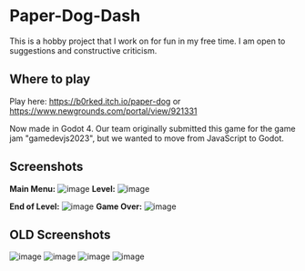 # Paper-Dog-Dash
This is a hobby project that I work on for fun in my free time. I am open to suggestions and constructive criticism.

## Where to play
Play here: https://b0rked.itch.io/paper-dog or https://www.newgrounds.com/portal/view/921331

Now made in Godot 4. Our team originally submitted this game for the game jam "gamedevjs2023", but we wanted to move from JavaScript to Godot.

## Screenshots
**Main Menu:**
![image](https://github.com/user-attachments/assets/8ddd3a20-4634-4656-9376-7902a4c2a9d8)
**Level:**
![image](https://github.com/user-attachments/assets/d7156ab5-78e5-41f5-a180-2055ea261566)

**End of Level:**
![image](https://github.com/user-attachments/assets/a838acb8-07ec-4a5d-80c9-2f277900fa72)
**Game Over:**
![image](https://github.com/user-attachments/assets/66683184-f282-4399-9d4d-f4b565edcd0c)


## OLD Screenshots
![image](https://github.com/JeffSabol/Paper-Dog-Dash/assets/34982031/7a3e6c18-7a65-437d-a251-b0885478721d)
![image](https://github.com/JeffSabol/Paper-Dog-Dash/assets/34982031/e4c25d07-12a9-4e17-af98-ad254e90346e)
![image](https://github.com/JeffSabol/Paper-Dog-Dash/assets/34982031/7dc55a6f-6350-42b3-a204-aac24dbe2745)
![image](https://github.com/JeffSabol/Paper-Dog-Dash/assets/34982031/ecb474e5-d05f-4c02-ba4a-67c3ee253607)
